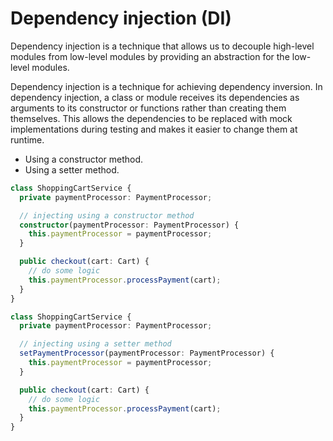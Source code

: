# Dependency injection (DI)

Dependency injection is a technique that allows us to decouple high-level modules from low-level modules by providing an abstraction for the low-level modules.

Dependency injection is a technique for achieving dependency inversion. In dependency injection, a class or module receives its dependencies as arguments to its constructor or functions rather than creating them themselves. This allows the dependencies to be replaced with mock implementations during testing and makes it easier to change them at runtime.

- Using a constructor method.
- Using a setter method.

```typescript
class ShoppingCartService {
  private paymentProcessor: PaymentProcessor;

  // injecting using a constructor method
  constructor(paymentProcessor: PaymentProcessor) {
    this.paymentProcessor = paymentProcessor;
  }

  public checkout(cart: Cart) {
    // do some logic
    this.paymentProcessor.processPayment(cart);
  }
}
```

```typescript
class ShoppingCartService {
  private paymentProcessor: PaymentProcessor;

  // injecting using a setter method
  setPaymentProcessor(paymentProcessor: PaymentProcessor) {
    this.paymentProcessor = paymentProcessor;
  }

  public checkout(cart: Cart) {
    // do some logic
    this.paymentProcessor.processPayment(cart);
  }
}
```
